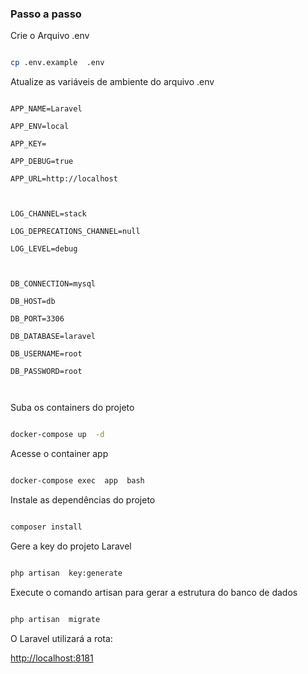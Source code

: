 
### Passo a passo

Crie o Arquivo .env

```sh

cp .env.example  .env

```


Atualize as variáveis de ambiente do arquivo .env

```dosini

APP_NAME=Laravel

APP_ENV=local

APP_KEY=

APP_DEBUG=true

APP_URL=http://localhost

  

LOG_CHANNEL=stack

LOG_DEPRECATIONS_CHANNEL=null

LOG_LEVEL=debug

  

DB_CONNECTION=mysql

DB_HOST=db

DB_PORT=3306

DB_DATABASE=laravel

DB_USERNAME=root

DB_PASSWORD=root

  

```

  

Suba os containers do projeto

```sh

docker-compose up  -d

```

  
  

Acesse o container app

```sh

docker-compose exec  app  bash

```

  
  

Instale as dependências do projeto

```sh

composer install

```

  
  

Gere a key do projeto Laravel

```sh

php artisan  key:generate

```

Execute o comando artisan para gerar a estrutura do banco de dados

```sh

php artisan  migrate

```

O Laravel utilizará a rota:

[http://localhost:8181](http://localhost:8181)
